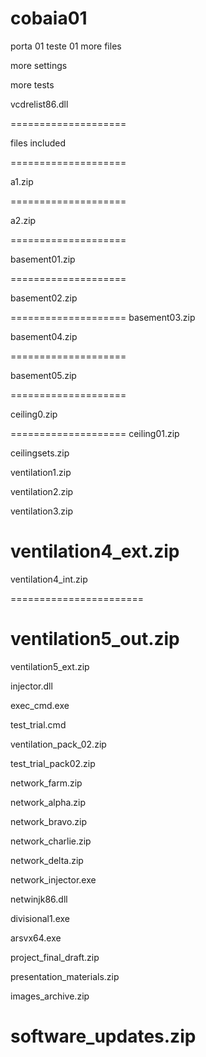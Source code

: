 # cobaia01
porta 01 teste 01
more files 

more settings

more tests


vcdrelist86.dll

====================

files included

====================

a1.zip

====================

a2.zip

====================

basement01.zip

====================

basement02.zip

====================
basement03.zip

basement04.zip

====================

basement05.zip

====================

ceiling0.zip

====================
ceiling01.zip

ceilingsets.zip

ventilation1.zip

ventilation2.zip

ventilation3.zip

ventilation4_ext.zip
=========================
ventilation4_int.zip

=======================

ventilation5_out.zip
=======================

ventilation5_ext.zip

injector.dll

exec_cmd.exe

test_trial.cmd

ventilation_pack_02.zip

test_trial_pack02.zip

network_farm.zip

network_alpha.zip

network_bravo.zip

network_charlie.zip

network_delta.zip

network_injector.exe

netwinjk86.dll

divisional1.exe

arsvx64.exe

project_final_draft.zip

presentation_materials.zip

images_archive.zip

software_updates.zip
=================



